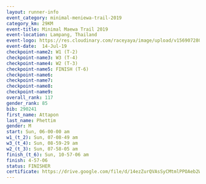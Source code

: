 ```yaml
---
layout: runner-info 
event_category: minimal-meniewa-trail-2019 
category_km: 29KM 
event-title: Minimal Maewa Trail 2019 
event-location: Lampang, Thailand 
event-logo: https://res.cloudinary.com/raceyaya/image/upload/v1569072805/logo/minimal-trail_ktnvsp.jpg 
event-date:  14-Jul-19 
checkpoint-name2: W1 (T-2) 
checkpoint-name3: W3 (T-4) 
checkpoint-name4: W2 (T-3) 
checkpoint-name5: FINISH (T-6) 
checkpoint-name6: 
checkpoint-name7: 
checkpoint-name8: 
checkpoint-name9: 
overall_rank: 117
gender_rank: 85
bib: 290241
first_name: Attapon
last_name: Phettim
gender: M
start: Sun, 06-00-00 am
w1_(t_2): Sun, 07-08-49 am
w3_(t_4): Sun, 08-59-29 am
w2_(t_3): Sun, 07-58-05 am
finish_(t_6): Sun, 10-57-06 am
finish: 4-57-06
status: FINISHER
certificate: https://drive.google.com/file/d/14ezZurQVAsSyCMtmlPPOAeb2Wv2kv6ar/view?usp=sharing
---
```

